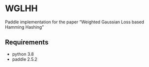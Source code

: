 # WGLHH
Paddle implementation for the paper “Weighted Gaussian Loss based Hamming Hashing”

## Requirements
- python 3.8
- paddle 2.5.2
